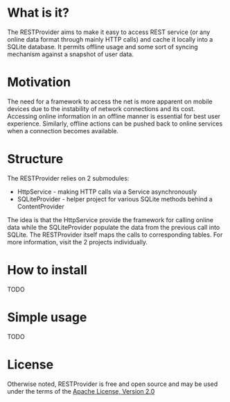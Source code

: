 # What is it?

The RESTProvider aims to make it easy to access REST service (or any online data format through mainly HTTP calls) and cache it locally into a SQLite database. It permits offline usage and some sort of syncing mechanism against a snapshot of user data.


# Motivation

The need for a framework to access the net is more apparent on mobile devices due to the instability of network connections and its cost. Accessing online information in an offline manner is essential for best user experience. Similarly, offline actions can be pushed back to online services when a connection becomes available.

# Structure

The RESTProvider relies on 2 submodules:

* HttpService - making HTTP calls via a Service asynchronously
* SQLiteProvider - helper project for various SQLite methods behind a ContentProvider
  
The idea is that the HttpService provide the framework for calling online data while the SQLiteProvider populate the data from the previous call into SQLite. The RESTProvider itself maps the calls to corresponding tables. For more information, visit the 2 projects individually.

# How to install

TODO

# Simple usage

TODO

# License

Otherwise noted, RESTProvider is free and open source and may be used under the terms of the [Apache License, Version 2.0](http://www.apache.org/licenses/LICENSE-2.0)
